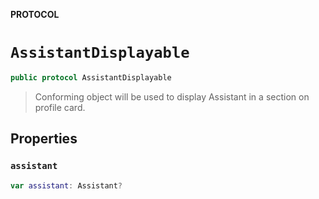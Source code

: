 **PROTOCOL**

# `AssistantDisplayable`

```swift
public protocol AssistantDisplayable
```

> Conforming object will be used to display Assistant in a section on profile card.

## Properties
### `assistant`

```swift
var assistant: Assistant?
```
